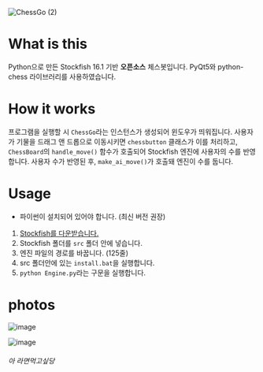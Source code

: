 ![ChessGo (2)](https://github.com/user-attachments/assets/3d18b324-ef71-41af-9d6a-e02ece32c26f)

# What is this

Python으로 만든 Stockfish 16.1 기반 **오픈소스** 체스봇입니다. PyQt5와 python-chess 라이브러리를 사용하였습니다.

# How it works

프로그램을 실행할 시 `ChessGo`라는 인스턴스가 생성되어 윈도우가 띄워집니다. 사용자가 기물을 드래그 앤 드롭으로 이동시키면 `chessbutton` 클래스가 이를 처리하고, `ChessBoard`의 `handle_move()` 함수가 호출되어 Stockfish 엔진에 사용자의 수를 반영합니다. 사용자 수가 반영된 후, `make_ai_move()`가 호출돼 엔진이 수를 둡니다.

# Usage

- 파이썬이 설치되어 있어야 합니다. (최신 버전 권장)
1. [Stockfish를 다운받습니다.](https://stockfishchess.org/)
2. Stockfish 폴더를 `src` 폴더 안에 넣습니다.
3. 엔진 파일의 경로를 바꿉니다. (125줄)
4. src 폴더안에 있는 `install.bat`을 실행합니다.
5. `python Engine.py`라는 구문을 실행합니다.

# photos
![image](https://github.com/user-attachments/assets/a1573c18-5a28-4bde-b2ca-db0f523ae621)

![image](https://github.com/user-attachments/assets/05ba9410-f00a-4f90-bfa1-963eeb65690f)


###### 아 라면먹고싶당
